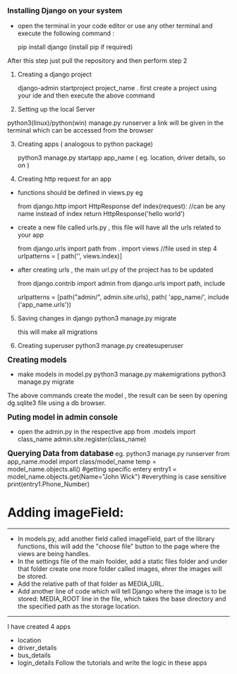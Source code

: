 ### Installing Django on your system

- open the terminal in your code editor or use any other terminal and execute the following command :

   pip install django (install pip if required)

After this step just pull the repository and then perform step 2

1) Creating a django project

   django-admin startproject project_name .
   first create a project using your ide and then execute the above command
2) Setting up the local Server

  python3(linux)/python(win)  manage.py runserver
 a link will be given in the terminal which can be accessed from the browser
 
3) Creating apps ( analogous to python package)

   python3 manage.py startapp app_name 
 ( eg. location, driver details, so on )
 
4) Creating http request for an app
 - functions should be defined in views.py
  eg
 
   from django.http import HttpResponse
    def index(request): //can be any name instead of index
    return HttpResponse('hello world')
    
 - create a new file called urls.py , this file will have all the urls related to your app

   from django.urls import path 
   from . import views //file used in step 4
   urlpatterns = [ path('', views.index)]
 - after creating urls , the main url.py of the project has to be updated

   from django.contrib import admin
   from django.urls import path, include
   
   urlpatterns = [path("admin/", admin.site.urls),
   path( 'app_name/', include ('app_name.urls'))

5) Saving changes in django 
      python3 manage.py migrate 

   this will make all migrations 

6) Creating superuser 
      python3 manage.py createsuperuser

**<big>Creating models</big>**
- make models in model.py
      python3 manage.py makemigrations
      python3 manage.py migrate

The above commands create the model , the result can be seen by opening dg.sqlite3 file using a db browser.

**<big>Puting model in admin console</big>**
- open the admin.py in the respective app
      from .models import class_name
      admin.site.register(class_name)


**<big>Querying Data from database</big>**
      eg.
      python3 manage.py runserver
      from app_name.model import class/model_name
      temp = model_name.objects.all()
      #getting specific entery
      entry1 = model_name.objects.get(Name="John Wick") #everything is case sensitive 
      print(entry1.Phone_Number)

# Adding imageField:

---
* In models.py, add another field called imageField, part of the library functions, this will add the "choose file" button to the page where the views are being handles.
* In the settings file of the main foolder, add a static files folder and under that folder create one more folder called images, ehrer the images will be stored.
* Add the relative path of that folder as MEDIA_URL.
* Add another line of code which will tell Django where the image is to be stored: MEDIA_ROOT line in the file, which takes the base directory and the specified path as the storage location.
---



I have created 4 apps

- location
- driver_details
- bus_details
- login_details
Follow the tutorials and write the logic in these apps
